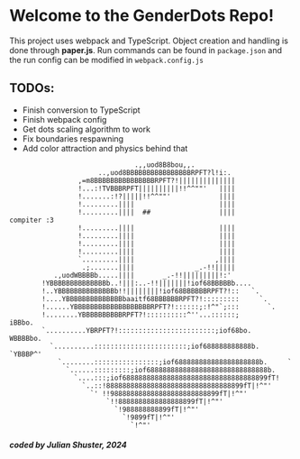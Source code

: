 # Welcome to the GenderDots Repo!

This project uses webpack and TypeScript. Object creation and handling is done through **paper.js**. Run commands can be found in `package.json` and the run config can be modified in `webpack.config.js`


## TODOs:
* Finish conversion to TypeScript
* Finish webpack config
* Get dots scaling algorithm to work
* Fix boundaries respawning
* Add color attraction and physics behind that



```
                               .,,uod8B8bou,,.
                      ..,uod8BBBBBBBBBBBBBBBBRPFT?l!i:.
                 ,=m8BBBBBBBBBBBBBBBRPFT?!||||||||||||||
                 !...:!TVBBBRPFT||||||||||!!^^""'   ||||
                 !.......:!?|||||!!^^""'            ||||
                 !.........||||                     ||||
                 !.........||||  ##                 ||||        compiter :3
                 !.........||||                     ||||
                 !.........||||                     ||||
                 !.........||||                     ||||
                 !.........||||                     ||||
                 `.........||||                    ,||||
                  .;.......||||               _.-!!|||||
           .,uodWBBBBb.....||||       _.-!!|||||||||!:'
        !YBBBBBBBBBBBBBBb..!|||:..-!!|||||||!iof68BBBBBb....
        !..YBBBBBBBBBBBBBBb!!||||||||!iof68BBBBBBRPFT?!::   `.
        !....YBBBBBBBBBBBBBBbaaitf68BBBBBBRPFT?!:::::::::     `.
        !......YBBBBBBBBBBBBBBBBBBBRPFT?!::::::;:!^"`;:::       `.
        !........YBBBBBBBBBBRPFT?!::::::::::^''...::::::;         iBBbo.
        `..........YBRPFT?!::::::::::::::::::::::::;iof68bo.      WBBBBbo.
          `..........:::::::::::::::::::::::;iof688888888888b.     `YBBBP^'
            `........::::::::::::::::;iof688888888888888888888b.     `
              `......:::::::::;iof688888888888888888888888888888b.
                `....:::;iof688888888888888888888888888888888899fT!
                  `..::!8888888888888888888888888888888899fT|!^"'
                    `' !!988888888888888888888888899fT|!^"'
                        `!!8888888888888888899fT|!^"'
                          `!988888888899fT|!^"'
                            `!9899fT|!^"'
                              `!^"'
```

##### coded by Julian Shuster, 2024